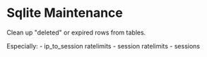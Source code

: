 # Sqlite Maintenance

Clean up "deleted" or expired rows from tables.

Especially:
	- ip_to_session ratelimits
	- session ratelimits
	- sessions
